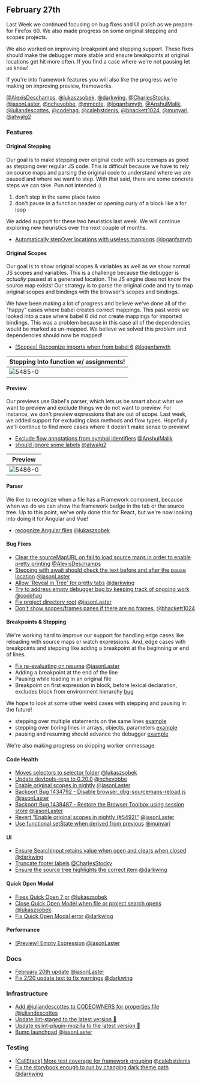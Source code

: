 ## February 27th

Last Week we continued focusing on bug fixes and UI polish as we prepare for Firefox 60. We also made progress on some original stepping and scopes projects.

We also worked on improving breakpoint and stepping support. These fixes should make the debugger more stable and ensure breakpoints at original locations get hit more often. If you find a case where we're not pausing let us know!

If you're into framework features you will also like the progress we're making on improving preview, frameworks.

[@AlexisDeschamps], [@lukaszsobek], [@darkwing], [@CharlesStocky], [@jasonLaster], [@nchevobbe], [@mmcote], [@loganfsmyth], [@AnshulMalik], [@juliandescottes], [@codehag], [@calebstdenis], [@bhackett1024], [@munyari], [@atwalg2]

### Features

#### Original Stepping

Our goal is to make stepping over original code with sourcemaps as good as stepping over regular JS code. This is difficult because we have to rely on source maps and parsing the original code
to understand where we are paused and where we want to step. With that said, there are some concrete steps we can take. Pun not intended :)

1.  don't step in the same place twice
2.  don't pause in a function header or opening curly of a block like a for loop

We added support for these two heuristics last week. We will continue exploring new heuristics over the next couple of months.

* [Automatically stepOver locations with useless mappings][5485] [@loganfsmyth]

#### Original Scopes

Our goal is to show original scopes & variables as well as we show normal JS scopes and variables. This is a challenge because the debugger is _actually_ paused at a generated location. The JS engine does not know the source map exists! Our strategy is to parse the original code and try to map original scopes and bindings with the browser's scopes and bindings.

We have been making a lot of progress and believe we've done all of the "happy" cases where babel creates correct mappings. This past week we looked into a case where babel 6 did not create mappings for imported bindings. This was a problem because in this case all of the dependencies would be marked as un-mapped. We believe we solved this problem and dependencies should now be mapped!

* [[Scopes] Recognize imports when from babel 6][5539] [@loganfsmyth]

| Stepping Into function w/ assignments! |
| -------------------------------------- |
| ![5485-0]                              |

#### Preview

Our previews use Babel's parser, which lets us be smart about what we want to preview and exclude things we do not want to preview. For instance, we don't preview expressions that are out of scope. Last week, we added support for excluding class methods and flow types. Hopefully we'll continue to find more cases where it doesn't make sense to preview!

* [Exclude flow annotations from symbol identifiers][5486] [@AnshulMalik]
* [should ignore some labels][5531] [@atwalg2]

| Preview   |
| --------- |
| ![5486-0] |

#### Parser

We like to recognize when a file has a Framework component, because when we do we can show the framework badge in the tab or the source tree. Up to this point, we've only done this for React, but we're now looking into doing it for Angular and Vue!

* [recognize Angular files][5527] [@lukaszsobek]

#### Bug Fixes

* [Clear the sourceMapURL on fail to load source maps in order to enable pretty printing][5296] [@AlexisDeschamps]
* [Stepping with await should check the text before and after the pause location][5452] [@jasonLaster]
* [Allow 'Reveal in Tree' for pretty tabs][5483] [@darkwing]
* [Try to address empty debugger bug by keeping track of ongoing work][5490] [@codehag]
* [Fix project directory root][5493] [@jasonLaster]
* [Don't show scopes/frames panes if there are no frames.][5516] [@bhackett1024]

#### Breakpoints & Stepping

We're working hard to improve our support for handling edge cases like reloading with source maps or watch expressions. And, edge cases with breakpoints and stepping like adding a breakpoint at the beginning or end of lines.

* [Fix re-evaluating on resume][5524] [@jasonLaster]
* Adding a breakpoint at the end of the line
* Pausing while loading in an original file
* Breakpoint on first expression in block, before lexical declaration, excludes block from environment hierarchy
  [bug](https://bugzilla.mozilla.org/show_bug.cgi?id=1432682)

We hope to look at some other weird cases with stepping and pausing in the future!

* stepping over multiple statements on the same lines [example](http://silly-stepping.glitch.me/)
* stepping over boring lines in arrays, objects, parameters [example](http://silly-stepping.glitch.me/)
* pausing and resuming should advance the debugger [example](https://dbg-two-step.glitch.me/)

We're also making progress on skipping worker onmessage.

#### Code Health

* [Moves selectors to selector folder][5344] [@lukaszsobek]
* [Update devtools-reps to 0.20.0][5469] [@nchevobbe]
* [Enable original scopes in nightly][5492] [@jasonLaster]
* [Backport Bug 1434792 - Disable browser_dbg-sourcemaps-reload.js][5520] [@jasonLaster]
* [Backport Bug 1438487 - Restore the Browser Toolbox using session store][5521] [@jasonLaster]
* [Revert "Enable original scopes in nightly (#5492)"][5523] [@jasonLaster]
* [Use functional setState when derived from previous][5525] [@munyari]

#### UI

* [Ensure SearchInput retains value when open and clears when closed][5399] [@darkwing]
* [Truncate footer labels][5438] [@CharlesStocky]
* [Ensure the source tree highlights the correct item][5455] [@darkwing]

#### Quick Open Modal

* [Fixes Quick Open ? pr][5504] [@lukaszsobek]
* [Close Quick Open Model when file or project search opens][5417] [@lukaszsobek]
* [Fix Quick Open Modal error][5517] [@darkwing]

#### Performance

* [[Preview] Empty Expression][5475] [@jasonLaster]

### Docs

* [February 20th update][5478] [@jasonLaster]
* [Fix 2/20 update text to fix warnings][5481] [@darkwing]

### Infrastructure

* [Add @juliandescottes to CODEOWNERS for properties file][5488] [@juliandescottes]
* [Update lint-staged to the latest version 🚀][5489]
* [Update eslint-plugin-mozilla to the latest version 🚀][5503]
* [Bump launchpad][5542] [@jasonLaster]

### Testing

* [[CallStack] More test coverage for framework grouping][5502] [@calebstdenis]
* [Fix the storybook enough to run by changing dark theme path][5513] [@darkwing]

[5296-0]: https://user-images.githubusercontent.com/12681350/36043558-a7867220-0d9d-11e8-8d4d-10a790cdc101.png
[5296-1]: https://user-images.githubusercontent.com/12681350/36043272-c53f9fea-0d9c-11e8-9e49-2c5e10194124.png
[5417-0]: https://user-images.githubusercontent.com/23530054/36194193-0ea3ddca-1169-11e8-931a-c1f18813dec9.gif
[5438-0]: https://user-images.githubusercontent.com/24966772/36284297-cfa284dc-126c-11e8-9cae-8dd5cb1300c9.png
[5438-1]: https://user-images.githubusercontent.com/24966772/36284313-ddaeba46-126c-11e8-89a4-b7256fe1e9d4.png
[5438-2]: https://user-images.githubusercontent.com/24966772/36284361-044384ca-126d-11e8-9662-68050ee38a8e.png
[5438-3]: https://user-images.githubusercontent.com/24966772/36284365-08284b02-126d-11e8-87b8-70ced08181ba.png
[5480-0]: https://user-images.githubusercontent.com/14250545/36442058-bdb8f350-1631-11e8-87b4-c0a3ad12bf97.gif
[5480-1]: https://user-images.githubusercontent.com/14250545/36442064-c26b6cac-1631-11e8-826e-c0d7824070d2.gif
[5485-0]: https://user-images.githubusercontent.com/132260/36460862-401bc0ce-166f-11e8-8fa2-792f199ed5b2.gif
[5486-0]: https://user-images.githubusercontent.com/7821757/36467741-1ebec1fa-1706-11e8-80c7-ebc7be26c6db.gif
[5502-0]: https://user-images.githubusercontent.com/7321311/36545476-f434d152-17b6-11e8-8b0c-a0a34a08736b.png
[5504-0]: https://user-images.githubusercontent.com/23530054/36548103-b5d50628-17ef-11e8-9a60-45ac490f8266.gif
[5508-0]: https://user-images.githubusercontent.com/14250545/36173564-b21be2ca-10c6-11e8-991e-0fc19dd142a6.gif
[5508-1]: https://user-images.githubusercontent.com/14250545/36173600-cf3739d6-10c6-11e8-8b21-b82a50cc2f54.gif
[5531-0]: https://user-images.githubusercontent.com/23143862/36647331-182cad6e-1a41-11e8-8282-794cd09a18d2.gif
[5296]: https://github.com/firefox-devtools/debugger.html/pull/5296
[5344]: https://github.com/firefox-devtools/debugger.html/pull/5344
[5399]: https://github.com/firefox-devtools/debugger.html/pull/5399
[5417]: https://github.com/firefox-devtools/debugger.html/pull/5417
[5438]: https://github.com/firefox-devtools/debugger.html/pull/5438
[5452]: https://github.com/firefox-devtools/debugger.html/pull/5452
[5455]: https://github.com/firefox-devtools/debugger.html/pull/5455
[5469]: https://github.com/firefox-devtools/debugger.html/pull/5469
[5475]: https://github.com/firefox-devtools/debugger.html/pull/5475
[5478]: https://github.com/firefox-devtools/debugger.html/pull/5478
[5480]: https://github.com/firefox-devtools/debugger.html/pull/5480
[5481]: https://github.com/firefox-devtools/debugger.html/pull/5481
[5483]: https://github.com/firefox-devtools/debugger.html/pull/5483
[5485]: https://github.com/firefox-devtools/debugger.html/pull/5485
[5486]: https://github.com/firefox-devtools/debugger.html/pull/5486
[5488]: https://github.com/firefox-devtools/debugger.html/pull/5488
[5489]: https://github.com/firefox-devtools/debugger.html/pull/5489
[5490]: https://github.com/firefox-devtools/debugger.html/pull/5490
[5492]: https://github.com/firefox-devtools/debugger.html/pull/5492
[5493]: https://github.com/firefox-devtools/debugger.html/pull/5493
[5502]: https://github.com/firefox-devtools/debugger.html/pull/5502
[5503]: https://github.com/firefox-devtools/debugger.html/pull/5503
[5504]: https://github.com/firefox-devtools/debugger.html/pull/5504
[5507]: https://github.com/firefox-devtools/debugger.html/pull/5507
[5508]: https://github.com/firefox-devtools/debugger.html/pull/5508
[5513]: https://github.com/firefox-devtools/debugger.html/pull/5513
[5516]: https://github.com/firefox-devtools/debugger.html/pull/5516
[5517]: https://github.com/firefox-devtools/debugger.html/pull/5517
[5520]: https://github.com/firefox-devtools/debugger.html/pull/5520
[5521]: https://github.com/firefox-devtools/debugger.html/pull/5521
[5523]: https://github.com/firefox-devtools/debugger.html/pull/5523
[5524]: https://github.com/firefox-devtools/debugger.html/pull/5524
[5525]: https://github.com/firefox-devtools/debugger.html/pull/5525
[5527]: https://github.com/firefox-devtools/debugger.html/pull/5527
[5531]: https://github.com/firefox-devtools/debugger.html/pull/5531
[5539]: https://github.com/firefox-devtools/debugger.html/pull/5539
[5541]: https://github.com/firefox-devtools/debugger.html/pull/5541
[5542]: https://github.com/firefox-devtools/debugger.html/pull/5542
[@alexisdeschamps]: https://github.com/AlexisDeschamps
[@lukaszsobek]: https://github.com/lukaszsobek
[@darkwing]: https://github.com/darkwing
[@charlesstocky]: https://github.com/CharlesStocky
[@jasonlaster]: https://github.com/jasonLaster
[@nchevobbe]: https://github.com/nchevobbe
[@mmcote]: https://github.com/mmcote
[@loganfsmyth]: https://github.com/loganfsmyth
[@anshulmalik]: https://github.com/AnshulMalik
[@juliandescottes]: https://github.com/juliandescottes
[@codehag]: https://github.com/codehag
[@calebstdenis]: https://github.com/calebstdenis
[@bhackett1024]: https://github.com/bhackett1024
[@munyari]: https://github.com/munyari
[@atwalg2]: https://github.com/atwalg2

